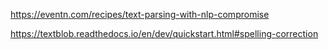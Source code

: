https://eventn.com/recipes/text-parsing-with-nlp-compromise



https://textblob.readthedocs.io/en/dev/quickstart.html#spelling-correction
